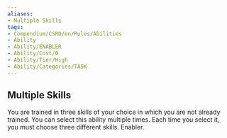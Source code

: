 ```yaml
---
aliases:
- Multiple Skills
tags:
- Compendium/CSRD/en/Rules/Abilities
- Ability
- Ability/ENABLER
- Ability/Cost/0
- Ability/Tier/High
- Ability/Categories/TASK
---
```


  
## Multiple Skills  
You are trained in three skills of your choice in which you are not already trained. You can select this ability multiple times. Each time you select it, you must choose three different skills. Enabler. 